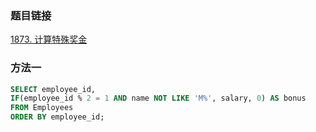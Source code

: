 ### 题目链接
[1873. 计算特殊奖金](https://leetcode.cn/problems/calculate-special-bonus)

### 方法一
```SQL
SELECT employee_id,
IF(employee_id % 2 = 1 AND name NOT LIKE 'M%', salary, 0) AS bonus
FROM Employees
ORDER BY employee_id;
```